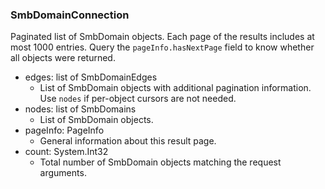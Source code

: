 ### SmbDomainConnection
Paginated list of SmbDomain objects. Each page of the results includes at most 1000 entries. Query the `pageInfo.hasNextPage` field to know whether all objects were returned.

- edges: list of SmbDomainEdges
  - List of SmbDomain objects with additional pagination information. Use `nodes` if per-object cursors are not needed.
- nodes: list of SmbDomains
  - List of SmbDomain objects.
- pageInfo: PageInfo
  - General information about this result page.
- count: System.Int32
  - Total number of SmbDomain objects matching the request arguments.
